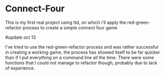 # Connect-Four
This is my first real project using ttd, on which i'll apply the red-green-refactor process to create a simple connect four game


#update oct 13

I've tried to use the red-green-refactor process and was rather successful in creating a working game, the process has showed itself to be far quicker than if I put everything on a command line all the time. There were some functions that I could not manage to refactor though, probably due to lack of experience. 

